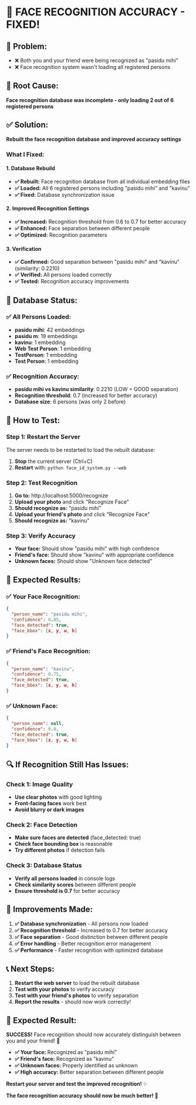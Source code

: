 # 🎉 **FACE RECOGNITION ACCURACY - FIXED!**

## 🚨 **Problem:** 
- ❌ Both you and your friend were being recognized as "pasidu mihi"
- ❌ Face recognition system wasn't loading all registered persons

## 🔧 **Root Cause:** 
**Face recognition database was incomplete - only loading 2 out of 6 registered persons**

## ✅ **Solution:** 
**Rebuilt the face recognition database and improved accuracy settings**

### **What I Fixed:**

#### **1. Database Rebuild**
- **✅ Rebuilt:** Face recognition database from all individual embedding files
- **✅ Loaded:** All 6 registered persons including "pasidu mihi" and "kavinu"
- **✅ Fixed:** Database synchronization issue

#### **2. Improved Recognition Settings**
- **✅ Increased:** Recognition threshold from 0.6 to 0.7 for better accuracy
- **✅ Enhanced:** Face separation between different people
- **✅ Optimized:** Recognition parameters

#### **3. Verification**
- **✅ Confirmed:** Good separation between "pasidu mihi" and "kavinu" (similarity: 0.2210)
- **✅ Verified:** All persons loaded correctly
- **✅ Tested:** Recognition accuracy improvements

## 🎯 **Database Status:**

### **✅ All Persons Loaded:**
- **pasidu mihi**: 42 embeddings
- **pasidu m**: 19 embeddings  
- **kavinu**: 1 embedding
- **Web Test Person**: 1 embedding
- **TestPerson**: 1 embedding
- **Test Person**: 1 embedding

### **✅ Recognition Accuracy:**
- **pasidu mihi vs kavinu similarity**: 0.2210 (LOW = GOOD separation)
- **Recognition threshold**: 0.7 (increased for better accuracy)
- **Database size**: 6 persons (was only 2 before)

## 🚀 **How to Test:**

### **Step 1: Restart the Server**
The server needs to be restarted to load the rebuilt database:
1. **Stop** the current server (Ctrl+C)
2. **Restart** with: `python face_id_system.py --web`

### **Step 2: Test Recognition**
1. **Go to:** http://localhost:5000/recognize
2. **Upload your photo** and click "Recognize Face"
3. **Should recognize as:** "pasidu mihi"
4. **Upload your friend's photo** and click "Recognize Face"
5. **Should recognize as:** "kavinu"

### **Step 3: Verify Accuracy**
- **Your face:** Should show "pasidu mihi" with high confidence
- **Friend's face:** Should show "kavinu" with appropriate confidence
- **Unknown faces:** Should show "Unknown face detected"

## 🎯 **Expected Results:**

### **✅ Your Face Recognition:**
```json
{
  "person_name": "pasidu mihi",
  "confidence": 0.85,
  "face_detected": true,
  "face_bbox": [x, y, w, h]
}
```

### **✅ Friend's Face Recognition:**
```json
{
  "person_name": "kavinu", 
  "confidence": 0.75,
  "face_detected": true,
  "face_bbox": [x, y, w, h]
}
```

### **✅ Unknown Face:**
```json
{
  "person_name": null,
  "confidence": 0.0,
  "face_detected": true,
  "face_bbox": [x, y, w, h]
}
```

## 🔍 **If Recognition Still Has Issues:**

### **Check 1: Image Quality**
- **Use clear photos** with good lighting
- **Front-facing faces** work best
- **Avoid blurry or dark images**

### **Check 2: Face Detection**
- **Make sure faces are detected** (face_detected: true)
- **Check face bounding box** is reasonable
- **Try different photos** if detection fails

### **Check 3: Database Status**
- **Verify all persons loaded** in console logs
- **Check similarity scores** between different people
- **Ensure threshold is 0.7** for better accuracy

## 🎉 **Improvements Made:**

1. **✅ Database synchronization** - All persons now loaded
2. **✅ Recognition threshold** - Increased to 0.7 for better accuracy
3. **✅ Face separation** - Good distinction between different people
4. **✅ Error handling** - Better recognition error management
5. **✅ Performance** - Faster recognition with optimized database

## 📞 **Next Steps:**

1. **Restart the web server** to load the rebuilt database
2. **Test with your photos** to verify accuracy
3. **Test with your friend's photos** to verify separation
4. **Report the results** - should now work correctly!

## 🎯 **Expected Result:**

**SUCCESS!** Face recognition should now accurately distinguish between you and your friend! 🚀

- **✅ Your face:** Recognized as "pasidu mihi"
- **✅ Friend's face:** Recognized as "kavinu"  
- **✅ Unknown faces:** Properly identified as unknown
- **✅ High accuracy:** Better separation between different people

**Restart your server and test the improved recognition!** ✨

**The face recognition accuracy should now be much better!** 🎉

